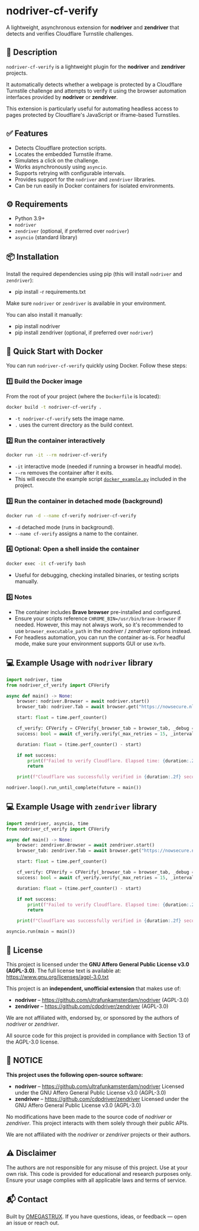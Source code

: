 # nodriver-cf-verify

A lightweight, asynchronous extension for **nodriver** and **zendriver** that detects and verifies Cloudflare Turnstile challenges.


## 🚀 Description

`nodriver-cf-verify` is a lightweight plugin for the **nodriver** and **zendriver** projects.

It automatically detects whether a webpage is protected by a Cloudflare Turnstile challenge and attempts to verify it using the browser automation interfaces provided by **nodriver** or **zendriver**.

This extension is particularly useful for automating headless access to pages protected by Cloudflare's JavaScript or iframe-based Turnstiles.


## ✅ Features

- Detects Cloudflare protection scripts.
- Locates the embedded Turnstile iframe.
- Simulates a click on the challenge.
- Works asynchronously using `asyncio`.
- Supports retrying with configurable intervals.
- Provides support for the `nodriver` and `zendriver` libraries.
- Can be run easily in Docker containers for isolated environments.


## ⚙️ Requirements

- Python 3.9+
- `nodriver`
- `zendriver` (optional, if preferred over `nodriver`)
- `asyncio` (standard library)


## 📦 Installation

Install the required dependencies using pip (this will install `nodriver` and `zendriver`):
- pip install -r requirements.txt

Make sure `nodriver` or `zendriver` is available in your environment.

You can also install it manually:
- pip install nodriver
- pip install zendriver (optional, if preferred over `nodriver`)


## 🐳 Quick Start with Docker

You can run `nodriver-cf-verify` quickly using Docker. Follow these steps:


### 1️⃣ Build the Docker image

From the root of your project (where the `Dockerfile` is located):

```bash
docker build -t nodriver-cf-verify .
```

- `-t nodriver-cf-verify` sets the image name.
- `.` uses the current directory as the build context.


### 2️⃣ Run the container interactively

```bash
docker run -it --rm nodriver-cf-verify
```

- `-it` interactive mode (needed if running a browser in headful mode).
- `--rm` removes the container after it exits.
- This will execute the example script [`docker_example.py`](./docker_example.py) included in the project.


### 3️⃣ Run the container in detached mode (background)

```bash
docker run -d --name cf-verify nodriver-cf-verify
```

- `-d` detached mode (runs in background).
- `--name cf-verify` assigns a name to the container.


### 4️⃣ Optional: Open a shell inside the container

```bash
docker exec -it cf-verify bash
```

- Useful for debugging, checking installed binaries, or testing scripts manually.


### 5️⃣ Notes

- The container includes **Brave browser** pre-installed and configured.
- Ensure your scripts reference `CHROME_BIN=/usr/bin/brave-browser` if needed. However, this may not always work, so it's recommended to use `browser_executable_path` in the *nodriver* / *zendriver* options instead.
- For headless automation, you can run the container as-is. For headful mode, make sure your environment supports GUI or use `Xvfb`.


## 💻 Example Usage with `nodriver` library

```python
import nodriver, time
from nodriver_cf_verify import CFVerify

async def main() -> None:
    browser: nodriver.Browser = await nodriver.start()
    browser_tab: nodriver.Tab = await browser.get("https://nowsecure.nl")

    start: float = time.perf_counter()

    cf_verify: CFVerify = CFVerify(_browser_tab = browser_tab, _debug = True)
    success: bool = await cf_verify.verify(_max_retries = 15, _interval_between_retries = 1, _reload_page_after_n_retries = 0)

    duration: float = (time.perf_counter() - start)

    if not success:
        print(f"Failed to verify Cloudflare. Elapsed time: {duration:.2f} seconds.")
        return

    print(f"Cloudflare was successfully verified in {duration:.2f} seconds.")

nodriver.loop().run_until_complete(future = main())
```


## 💻 Example Usage with `zendriver` library

```python
import zendriver, asyncio, time
from nodriver_cf_verify import CFVerify

async def main() -> None:
    browser: zendriver.Browser = await zendriver.start()
    browser_tab: zendriver.Tab = await browser.get("https://nowsecure.nl")

    start: float = time.perf_counter()

    cf_verify: CFVerify = CFVerify(_browser_tab = browser_tab, _debug = True)
    success: bool = await cf_verify.verify(_max_retries = 15, _interval_between_retries = 1, _reload_page_after_n_retries = 0)

    duration: float = (time.perf_counter() - start)

    if not success:
        print(f"Failed to verify Cloudflare. Elapsed time: {duration:.2f} seconds.")
        return

    print(f"Cloudflare was successfully verified in {duration:.2f} seconds.")

asyncio.run(main = main())
```


## 📄 License

This project is licensed under the **GNU Affero General Public License v3.0 (AGPL-3.0)**.
The full license text is available at: <https://www.gnu.org/licenses/agpl-3.0.txt>

This project is an **independent, unofficial extension** that makes use of:
- **nodriver** – <https://github.com/ultrafunkamsterdam/nodriver> (AGPL-3.0)
- **zendriver** – <https://github.com/cdpdriver/zendriver> (AGPL-3.0)

We are not affiliated with, endorsed by, or sponsored by the authors of *nodriver* or *zendriver*.

All source code for this project is provided in compliance with Section 13 of the AGPL-3.0 license.


## 📝 NOTICE

**This project uses the following open-source software:**

- **nodriver** – <https://github.com/ultrafunkamsterdam/nodriver>
  Licensed under the GNU Affero General Public License v3.0 (AGPL-3.0)
- **zendriver** – <https://github.com/cdpdriver/zendriver>
  Licensed under the GNU Affero General Public License v3.0 (AGPL-3.0)

No modifications have been made to the source code of *nodriver* or *zendriver*.
This project interacts with them solely through their public APIs.

We are not affiliated with the *nodriver* or *zendriver* projects or their authors.


## ⚠️ Disclaimer

The authors are not responsible for any misuse of this project. Use at your own risk. This code is provided for educational and research purposes only. Ensure your usage complies with all applicable laws and terms of service.


## 📬 Contact

Built by [OMEGASTRUX](https://github.com/omegastrux).
If you have questions, ideas, or feedback — open an issue or reach out.
